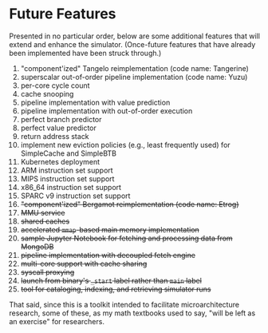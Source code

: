 # Future Features

Presented in no particular order, below are some additional features that will
extend and enhance the simulator. (Once-future features that have already been
implemented have been struck through.)

1. "component'ized" Tangelo reimplementation (code name: Tangerine)
1. superscalar out-of-order pipeline implementation (code name: Yuzu)
1. per-core cycle count
1. cache snooping
1. pipeline implementation with value prediction
1. pipeline implementation with out-of-order execution
1. perfect branch predictor
1. perfect value predictor
1. return address stack
1. implement new eviction policies (e.g., least frequently used) for SimpleCache and SimpleBTB
1. Kubernetes deployment
1. ARM instruction set support
1. MIPS instruction set support
1. x86_64 instruction set support
1. SPARC v9 instruction set support
1. ~~"component'ized" Bergamot reimplementation (code name: Etrog)~~
1. ~~MMU service~~
1. ~~shared caches~~
1. ~~accelerated `mmap`-based main memory implementation~~
1. ~~sample Jupyter Notebook for fetching and processing data from MongoDB~~
1. ~~pipeline implementation with decoupled fetch engine~~
1. ~~multi-core support with cache sharing~~
1. ~~syscall proxying~~
1. ~~launch from binary's `_start` label rather than `main` label~~
1. ~~tool for cataloging, indexing, and retrieving simulator runs~~

That said, since this is a toolkit intended to facilitate microarchitecture
research, some of these, as my math textbooks used to say, "will be left as
an exercise" for researchers.